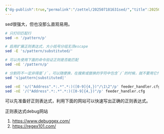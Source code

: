 ```yaml
---
{"dg-publish":true,"permalink":"/zettel/202507181631sed/","title":202507181631,"created":"2025-07-18T16:31:08+08:00"}
---
```


sed很强大，但也没那么直观易用。

```bash
# 只打印匹配行
sed -n '/pattern/p'

# 启用扩展正则表达式，大小括号分组无须escape
sed -E 's/pattern/substituted/'

# 可以先使用下面的命令验证正则是否能匹配
sed -nE '/pattern/p'

# 分割符不一定非得是`/`，可以随便换，在搜索或替换的字符中包含`/`的时候，就不要用它作为分割符。
sed 's|pattern|substituted|'

sed -nE 's/("Address".*:.*".*:)([0-9]{4,})"/\1\2"/p' feeder_handler.cfg
sed -nE '/("Address".*:.*".*:)([0-9]{4,})"/p' feeder_handler.cfg
```

可以先准备好正则表达式，利用下面的网站可以快速写出正确的正则表达式。

正则表达式debug网站

1. https://www.debuggex.com/
2. https://regex101.com/